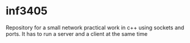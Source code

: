 # inf3405

Repository for a small network practical work in c++ using sockets and ports. It has to run a server and a client at the same time